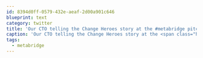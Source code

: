 ```yaml
---
id: 8394d0ff-0579-432e-aeaf-2d00a901c646
blueprint: text
category: twitter
title: 'Our CTO telling the Change Heroes story at the #metabridge pitch competition instagram.com/p/pKhM7Jkg9n/'
caption: 'Our CTO telling the Change Heroes story at the <span class="hashtag hashtag_local">#<a href="http://tweettemp.darylchymko.ca/?tag=metabridge">metabridge</a> pitch competition <a href="http://instagram.com/p/pKhM7Jkg9n/" title="http://instagram.com/p/pKhM7Jkg9n/" class="link link_untco">instagram.com/p/pKhM7Jkg9n/</a>'
tags:
  - metabridge
---
```

